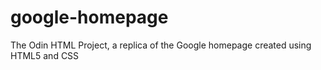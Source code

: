 # google-homepage
The Odin HTML Project, a replica of the Google homepage created using HTML5 and CSS
